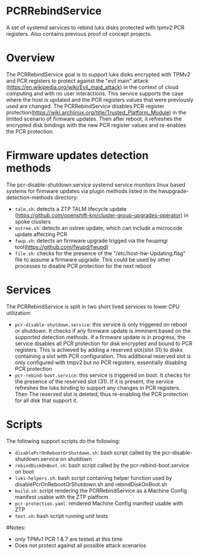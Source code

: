 # PCRRebindService
A set of systemd services to rebind luks disks protected with tpmv2 PCR registers. Also contains previous proof of concept projects. 

# Overview
The PCRRebindService goal is to support luks disks encrypted with TPMv2 and PCR registers to protect against the "evil main" attack (https://en.wikipedia.org/wiki/Evil_maid_attack) in the context of cloud computing and with no user interactions. This service supports the case where the host is updated and the PCR registers values that were previously used are changed. The PCRRebindService disables PCR register protection(https://wiki.archlinux.org/title/Trusted_Platform_Module) in the limited scenario of firmware updates. Then after reboot, it refreshes the encrypted disk bindings with the new PCR register values and re-enables the PCR protection. 

# Firmware updates detection methods
The pcr-disable-shutdown.service systemd service monitors linux based systems for firmware updates via plugin methods listed in the hwupgrade-detection-methods directory:
- `talm.sh`: detects a ZTP TALM lifecycle update (https://github.com/openshift-kni/cluster-group-upgrades-operator) in spoke clusters 
- `ostree.sh`: detects an ostree update, which can include a microcode update affecting PCR 
- `fwup.sh`: detects an firmware upgrade trigged via the fwupmgr tool(https://github.com/fwupd/fwupd)
- `file.sh`: checks for the presence of the "/etc/host-hw-Updating.flag" file to assume a firmware upgrade. This could be used by other processes to disable PCR protection for the next reboot

# Services
The PCRRebindService is split in two short lived services to lower CPU utilization:
- `pcr-disable-shutdown.service`: this service is only triggered on reboot or shutdown. It checks if any firmware update is imminent based on the supported detection methods. If a firmware update is in progress, the service disables all PCR protection for disk encrypted and bound to PCR registers. This is achieved by adding a reserved slot(slot 31) to disks containing a slot with PCR configuration. This additional reserved slot is only configured with tmpv2 but no PCR registers, essentially disabling PCR protection
- `pcr-rebind-boot.service`: this service is triggered on boot. It checks for the presence of the reserved slot (31). If it is present, the service refreshes the luks binding to support any changes in PCR registers. Then The reserved slot is deleted, thus re-enabling the PCR protection for all disk that support it.

# Scripts
The following support scripts do the following: 
- `disablePcrOnRebootOrShutdown.sh`: bash script called by the pcr-disable-shutdown.service on shutdown
- `rebindDiskOnBoot.sh`: bash script called by the pcr-rebind-boot.service on boot
- `luks-helpers.sh`: bash script containing helper function used by disablePcrOnRebootOrShutdown.sh and rebindDiskOnBoot.sh
- `build.sh`: script rendering the PCRRebindService as a Machine Config manifest usable with the ZTP platform
- `pcr-protection.yaml`: rendered Machine Config manifest usable with ZTP
- `test.sh`: bash script running unit tests

#Notes: 
- only TPMv1 PCR 1 & 7 are tested at this time
- Does not protect against all possible attack scenarios 